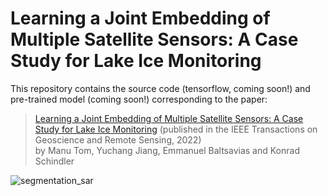 # Learning a Joint Embedding of Multiple Satellite Sensors: A Case Study for Lake Ice Monitoring

This repository contains the source code (tensorflow, coming soon!) and pre-trained model (coming soon!) corresponding to the paper:<br>

>[Learning a Joint Embedding of Multiple Satellite Sensors: A Case Study for Lake Ice Monitoring](https://ieeexplore.ieee.org/abstract/document/9906117) (published in the IEEE Transactions on Geoscience and Remote Sensing, 2022)<br>
> by Manu Tom, Yuchang Jiang, Emmanuel Baltsavias and Konrad Schindler

![segmentation_sar](figures/qual_tran_sils.jpg)

